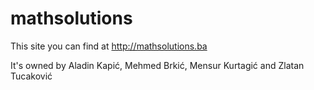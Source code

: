 # mathsolutions

This site you can find at http://mathsolutions.ba

It's owned by Aladin Kapić, Mehmed Brkić, Mensur Kurtagić and Zlatan Tucaković
